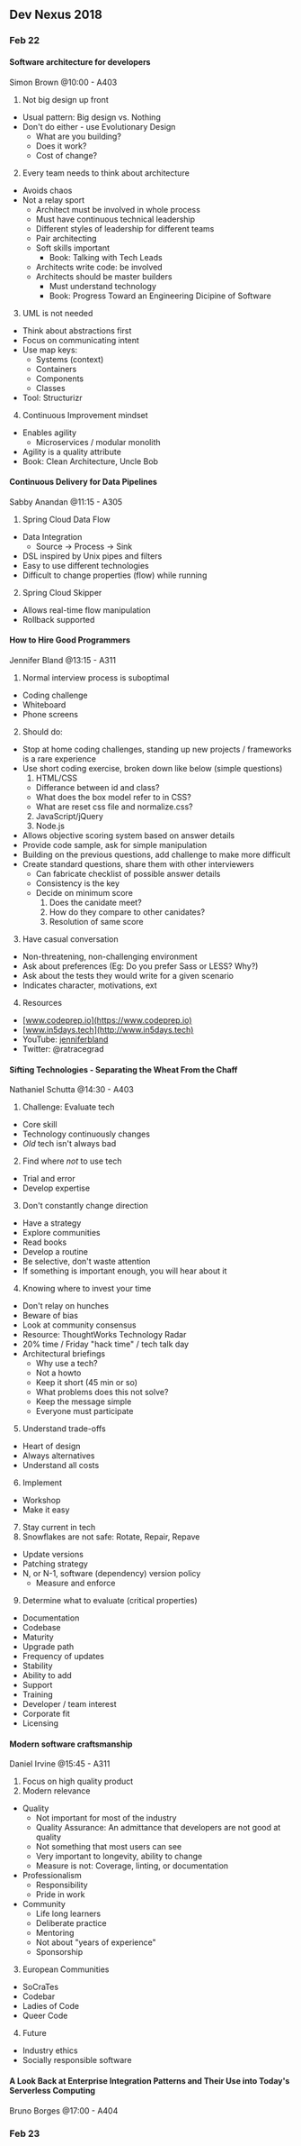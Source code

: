 ## Dev Nexus 2018

### Feb 22
#### Software architecture for developers
Simon Brown @10:00 - A403

1. Not big design up front
  * Usual pattern: Big design vs. Nothing
  * Don't do either - use Evolutionary Design
    * What are you building?
    * Does it work?
    * Cost of change?
2. Every team needs to think about architecture
  * Avoids chaos
  * Not a relay sport
    * Architect must be involved in whole process
    * Must have continuous technical leadership
    * Different styles of leadership for different teams
    * Pair architecting
    * Soft skills important
      * Book: Talking with Tech Leads
    * Architects write code: be involved
    * Architects should be master builders
      * Must understand technology
      * Book: Progress Toward an Engineering Dicipine of Software
3. UML is not needed
  * Think about abstractions first
  * Focus on communicating intent
  * Use map keys:
    * Systems (context)
    * Containers
    * Components
    * Classes
  * Tool: Structurizr
4. Continuous Improvement mindset
  * Enables agility
    * Microservices / modular monolith
  * Agility is a quality attribute
  * Book: Clean Architecture, Uncle Bob

#### Continuous Delivery for Data Pipelines
Sabby Anandan @11:15 - A305

1. Spring Cloud Data Flow
  * Data Integration
    * Source -> Process -> Sink
  * DSL inspired by Unix pipes and filters
  * Easy to use different technologies
  * Difficult to change properties (flow) while running
2. Spring Cloud Skipper
  * Allows real-time flow manipulation
  * Rollback supported

#### How to Hire Good Programmers
Jennifer Bland @13:15 - A311

1. Normal interview process is suboptimal
  * Coding challenge
  * Whiteboard
  * Phone screens
2. Should do:
  * Stop at home coding challenges, standing up new projects / frameworks is a rare experience
  * Use short coding exercise, broken down like below (simple questions)
    1. HTML/CSS
      * Differance between id and class?
      * What does the box model refer to in CSS?
      * What are reset css file and normalize.css?
    2. JavaScript/jQuery
    3. Node.js
  * Allows objective scoring system based on answer details
  * Provide code sample, ask for simple manipulation
  * Building on the previous questions, add challenge to make more difficult
  * Create standard questions, share them with other interviewers
    * Can fabricate checklist of possible answer details
    * Consistency is the key
    * Decide on minimum score
      1. Does the canidate meet?
      2. How do they compare to other canidates?
      3. Resolution of same score
3. Have casual conversation
  * Non-threatening, non-challenging environment
  * Ask about preferences (Eg: Do you prefer Sass or LESS? Why?)
  * Ask about the tests they would write for a given scenario
  * Indicates character, motivations, ext
4. Resources
  * [www.codeprep.io](https://www.codeprep.io)
  * [www.in5days.tech](http://www.in5days.tech)
  * YouTube: [jenniferbland](https://www.youtureb.com/c/jenniferbland)
  * Twitter: @ratracegrad

#### Sifting Technologies - Separating the Wheat From the Chaff
Nathaniel Schutta @14:30 - A403

1. Challenge: Evaluate tech
  * Core skill
  * Technology continuously changes
  * _Old_ tech isn't always bad
2. Find where *not* to use tech
  * Trial and error
  * Develop expertise
3. Don't constantly change direction
  * Have a strategy
  * Explore communities
  * Read books
  * Develop a routine
  * Be selective, don't waste attention
  * If something is important enough, you will hear about it
4. Knowing where to invest your time
  * Don't relay on hunches
  * Beware of bias
  * Look at community consensus
  * Resource: ThoughtWorks Technology Radar
  * 20% time / Friday "hack time" / tech talk day
  * Architectural briefings
    * Why use a tech?
    * Not a howto
    * Keep it short (45 min or so)
    * What problems does this not solve?
    * Keep the message simple
    * Everyone must participate
5. Understand trade-offs
  * Heart of design
  * Always alternatives
  * Understand all costs
6. Implement
  * Workshop
  * Make it easy
7. Stay current in tech
8. Snowflakes are not safe: Rotate, Repair, Repave
  * Update versions
  * Patching strategy
  * N, or N-1, software (dependency) version policy
    * Measure and enforce
9. Determine what to evaluate (critical properties)
  * Documentation
  * Codebase
  * Maturity
  * Upgrade path
  * Frequency of updates
  * Stability
  * Ability to add
  * Support
  * Training
  * Developer / team interest
  * Corporate fit
  * Licensing

#### Modern software craftsmanship
Daniel Irvine @15:45 - A311

1. Focus on high quality product
2. Modern relevance
  * Quality
    * Not important for most of the industry
    * Quality Assurance: An admittance that developers are not good at quality
    * Not something that most users can see
    * Very important to longevity, ability to change
    * Measure is not: Coverage, linting, or documentation
  * Professionalism
    * Responsibility
    * Pride in work
  * Community
    * Life long learners
    * Deliberate practice
    * Mentoring
    * Not about "years of experience"
    * Sponsorship
3. European Communities
  * SoCraTes
  * Codebar
  * Ladies of Code
  * Queer Code
4. Future
  * Industry ethics
  * Socially responsible software

#### A Look Back at Enterprise Integration Patterns and Their Use into Today's Serverless Computing
Bruno Borges @17:00 - A404


### Feb 23

